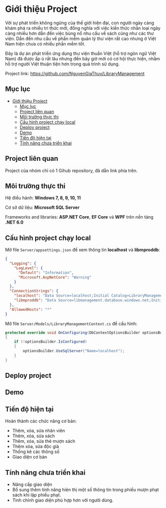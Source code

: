 # Giới thiệu Project
Với sự phát triển không ngừng của thế giới hiện đại, con người ngày càng khám phá ra nhiều tri thức mới, đồng nghĩa với việc kiến thức nhân loại ngày càng nhiều hơn dẫn đến việc bùng nổ nhu cầu về sách cũng như các thư viện. Dẫn đến nhu cầu về phần mềm quản lý thư viện rất cao nhưng ở Việt Nam hiện chưa có nhiều phần mềm tốt.

Đây là dự án phát triển ứng dụng thư viện thuần Việt (hỗ trợ ngôn ngữ Việt Nam) đã được ấp ủ rất lâu nhưng đến bây giờ mới có cơ hội thực hiện, nhằm hỗ trợ người Việt thuận tiện hơn trong quá trình sử dụng.

Project link: https://github.com/NguyenGiaThuy/LibraryManagement

## Mục lục

- [Giới thiệu Project](#giới-thiệu-project)
  - [Mục lục](#mục-lục)
  - [Project liên quan](#project-liên-quan)
  - [Môi trường thực thi](#môi-trường-thực-thi)
  - [Cấu hình project chạy local](#cấu-hình-project-chạy-local)
  - [Deploy project](#deploy-project)
  - [Demo](#demo)
  - [Tiến độ hiện tại](#tiến-độ-hiện-tại)
  - [Tính năng chưa triển khai](#tính-năng-chưa-triển-khai)

## Project liên quan
Project của nhóm chỉ có 1 Gihub repository, đã dẫn link phía trên.

## Môi trường thực thi
Hệ điều hành: **Windows 7, 8, 9, 10, 11**

Cơ sở dữ liệu: **Microsoft SQL Server**

Frameworks and libraries: **ASP.NET Core**, **EF Core** và **WPF** trên nền tảng **.NET 6.0**

## Cấu hình project chạy local
Mở file ``Server/appsettings.json`` để xem thông tin **localhost** và **libmproddb**:
```json
{
  "Logging": {
    "LogLevel": {
      "Default": "Information",
      "Microsoft.AspNetCore": "Warning"
    }
  },
  "ConnectionStrings": {
    "localhost": "Data Source=localhost;Initial Catalog=LibraryManagement;Integrated Security=True",
    "libmproddb": "Data Source=libmanagement.database.windows.net;Initial Catalog=LibraryManagement;Persist Security Info=True;User ID=libadmin;Password=P@ssw0rd"
  },
  "AllowedHosts": "*"
}
```
Mở file ``Server/Models/LibraryManagementContext.cs`` để cấu hình:
```c#
protected override void OnConfiguring(DbContextOptionsBuilder optionsBuilder)
{
    if (!optionsBuilder.IsConfigured)
    {
        optionsBuilder.UseSqlServer("Name=localhost");
    }
}
```

## Deploy project


## Demo


## Tiến độ hiện tại
Hoàn thành các chức năng cơ bản:
+ Thêm, xóa, sửa nhân viên
+ Thêm, xóa, sửa sách
+ Thêm, xóa, sửa thẻ mượn sách
+ Thêm xóa, sửa độc giả
+ Thống kê các thông số
+ Giao diện cơ bản

## Tính năng chưa triển khai
- Nâng cấp giao diện 
- Bổ sung thêm tính năng hiẻn thị một số thông tin trong phiếu mượn phạt sách khi lập 
phiếu phạt.
- Tinh chỉnh giao diện phù hợp hơn với người dùng.

